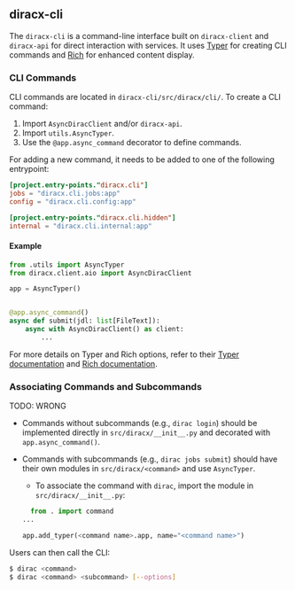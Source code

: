 ## diracx-cli

The `diracx-cli` is a command-line interface built on `diracx-client` and `diracx-api` for direct interaction with services. It uses [Typer](https://typer.tiangolo.com/) for creating CLI commands and [Rich](https://rich.readthedocs.io/) for enhanced content display.

### CLI Commands

CLI commands are located in `diracx-cli/src/diracx/cli/`. To create a CLI command:

1. Import `AsyncDiracClient` and/or `diracx-api`.
2. Import `utils.AsyncTyper`.
3. Use the `@app.async_command` decorator to define commands.

For adding a new command, it needs to be added to one of the following entrypoint:

```toml
[project.entry-points."diracx.cli"]
jobs = "diracx.cli.jobs:app"
config = "diracx.cli.config:app"

[project.entry-points."diracx.cli.hidden"]
internal = "diracx.cli.internal:app"
```

#### Example

```python
from .utils import AsyncTyper
from diracx.client.aio import AsyncDiracClient

app = AsyncTyper()


@app.async_command()
async def submit(jdl: list[FileText]):
    async with AsyncDiracClient() as client:
        ...
```

For more details on Typer and Rich options, refer to their [Typer documentation](https://typer.tiangolo.com/) and [Rich documentation](https://rich.readthedocs.io/).

### Associating Commands and Subcommands

TODO: WRONG

- Commands without subcommands (e.g., `dirac login`) should be implemented directly in `src/diracx/__init__.py` and decorated with `app.async_command()`.

- Commands with subcommands (e.g., `dirac jobs submit`) should have their own modules in `src/diracx/<command>` and use `AsyncTyper`.

  - To associate the command with `dirac`, import the module in `src/diracx/__init__.py`:

  ```python
    from . import command
  ...

  app.add_typer(<command name>.app, name="<command name>")
  ```

Users can then call the CLI:

```sh
$ dirac <command>
$ dirac <command> <subcommand> [--options]
```
